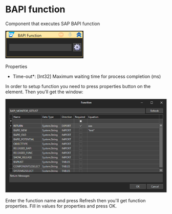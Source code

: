 # BAPI function

Component that executes SAP BAPI function

![](<../../../../.gitbook/assets/image (118).png>)

Properties

* Time-out\*: \[Int32] Maximum waiting time for process completion (ms)

In order to setup function you need to press properties button on the element. Then you'll get the window:

![](<../../../../.gitbook/assets/image (181).png>)

Enter the function name and press Refresh then you'll get function properties. Fill in values for properties and press OK.
